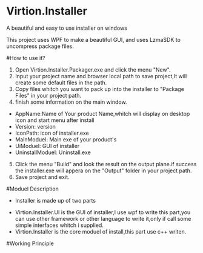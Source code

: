 # Virtion.Installer
A beautiful and easy to use installer on windows

This project uses WPF to make a beautiful GUI, and uses LzmaSDK to uncompress package files.
 
#How to use it?
1. Open Virtion.Installer.Packager.exe and click the menu "New".
2. Input your project name and browser local path to save project,It will create some default files in the path.
3. Copy files whitch you want to pack up into the installer to "Package Files" in your project path.
4. finish some information on the main window.
  - AppName:Name of Your product Name,whitch will display on desktop icon and start menu after install
  - Version: version
  - IconPath: icon of installer.exe
  - MainModuel: Main exe of your product's
  - UiModuel: GUI of installer
  - UninstallModuel: Uninstall.exe
5. Click the menu "Build" and look the result on the output plane.if success the installer.exe will appera on the "Output" folder in your project path. 
6. Save project and exit.

#Moduel Description
+ Installer is made up of two parts
 - Virtion.Installer.UI is the GUI of installer,I use wpf to write this part,you can use other framework or other language to write it,only if call some simple interfaces whitch i supplied.
 - Virtion.Installer is the core moduel of install,this part use c++ writen.


#Working Principle



